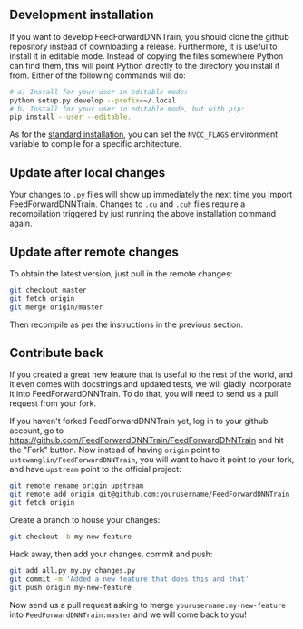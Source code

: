 Development installation
------------------------

If you want to develop FeedForwardDNNTrain, you should clone the github repository instead
of downloading a release. Furthermore, it is useful to install it in editable
mode. Instead of copying the files somewhere Python can find them, this will
point Python directly to the directory you install it from. Either of the
following commands will do:

```bash
# a) Install for your user in editable mode:
python setup.py develop --prefix=~/.local
# b) Install for your user in editable mode, but with pip:
pip install --user --editable.
```

As for the [standard installation](INSTALL.md), you can set the `NVCC_FLAGS`
environment variable to compile for a specific architecture.

Update after local changes
--------------------------

Your changes to `.py` files will show up immediately the next time you import
FeedForwardDNNTrain. Changes to `.cu` and `.cuh` files require a recompilation triggered
by just running the above installation command again.

Update after remote changes
---------------------------

To obtain the latest version, just pull in the remote changes:

```bash
git checkout master
git fetch origin
git merge origin/master
```

Then recompile as per the instructions in the previous section.

Contribute back
---------------

If you created a great new feature that is useful to the rest of the world,
and it even comes with docstrings and updated tests, we will gladly incorporate
it into FeedForwardDNNTrain. To do that, you will need to send us a pull request from your
fork.

If you haven't forked FeedForwardDNNTrain yet, log in to your github account, go to
https://github.com/FeedForwardDNNTrain/FeedForwardDNNTrain and hit the "Fork" button.
Now instead of having `origin` point to `ustcwanglin/FeedForwardDNNTrain`, you will want to have
it point to your fork, and have `upstream` point to the official project:

```bash
git remote rename origin upstream
git remote add origin git@github.com:yourusername/FeedForwardDNNTrain
git fetch origin
```

Create a branch to house your changes:

```bash
git checkout -b my-new-feature
```

Hack away, then add your changes, commit and push:

```bash
git add all.py my.py changes.py
git commit -m 'Added a new feature that does this and that'
git push origin my-new-feature
```

Now send us a pull request asking to merge `yourusername:my-new-feature` into
`FeedForwardDNNTrain:master` and we will come back to you!
